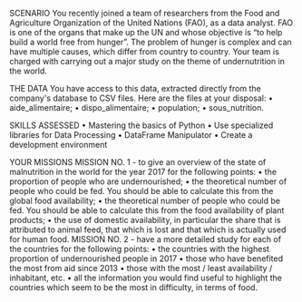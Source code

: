 SCENARIO
You recently joined a team of researchers from the Food and Agriculture Organization of the United Nations (FAO), as a data analyst.
FAO is one of the organs that make up the UN and whose objective is “to help build a world free from hunger”.
The problem of hunger is complex and can have multiple causes, which differ from country to country. 
Your team is charged with carrying out a major study on the theme of undernutrition in the world.

THE DATA
You have access to this data, extracted directly from the company's database to CSV files. Here are the files at your disposal:
•	aide_alimentaire;
•	dispo_alimentaire;
•	population;
•	sous_nutrition.

SKILLS ASSESSED
•	Mastering the basics of Python
•	Use specialized libraries for Data Processing
•	DataFrame Manipulator
•	Create a development environment

YOUR MISSIONS
	MISSION NO. 1
	- to give an overview of the state of malnutrition in the world for the year 2017 for the following points: 
•	the proportion of people who are undernourished;
•	the theoretical number of people who could be fed. You should be able to calculate this from the global food availability;
•	the theoretical number of people who could be fed. You should be able to calculate this from the food availability of plant products;
•	the use of domestic availability, in particular the share that is attributed to animal feed, that which is lost and that which is actually used for human food. 
	MISSION NO. 2
	- have a more detailed study for each of the countries for the following points:
•	the countries with the highest proportion of undernourished people in 2017
•	those who have benefited the most from aid since 2013
•	those with the most / least availability / inhabitant, etc.
•	all the information you would find useful to highlight the countries which seem to be the most in difficulty, in terms of food.



